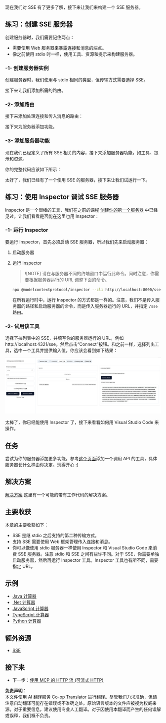 <!--
CO_OP_TRANSLATOR_METADATA:
{
  "original_hash": "64645691bf0985f1760b948123edf269",
  "translation_date": "2025-06-13T10:43:03+00:00",
  "source_file": "03-GettingStarted/05-sse-server/README.md",
  "language_code": "zh"
}
-->
现在我们对 SSE 有了更多了解，接下来让我们来构建一个 SSE 服务器。

## 练习：创建 SSE 服务器

创建服务器时，我们需要记住两点：

- 需要使用 Web 服务器来暴露连接和消息的端点。
- 像之前使用 stdio 时一样，使用工具、资源和提示来构建服务器。

### -1- 创建服务器实例

创建服务器时，我们使用与 stdio 相同的类型，但传输方式需要选择 SSE。

接下来让我们添加所需的路由。

### -2- 添加路由

接下来添加处理连接和传入消息的路由：

接下来为服务器添加功能。

### -3- 添加服务器功能

现在我们已经定义了所有 SSE 相关的内容，接下来添加服务器功能，如工具、提示和资源。

你的完整代码应该如下所示：

太好了，我们已经有了一个使用 SSE 的服务器，接下来让我们试运行一下。

## 练习：使用 Inspector 调试 SSE 服务器

Inspector 是一个很棒的工具，我们在之前的课程 [创建你的第一个服务器](/03-GettingStarted/01-first-server/README.md) 中已经见过。让我们看看是否能在这里也用 Inspector：

### -1- 运行 Inspector

要运行 Inspector，首先必须启动 SSE 服务器，所以我们先来启动服务器：

1. 启动服务器

1. 运行 Inspector

    > ![NOTE]
    > 请在与服务器不同的终端窗口中运行此命令。同时注意，你需要根据服务器运行的 URL 调整下面的命令。

    ```sh
    npx @modelcontextprotocol/inspector --cli http://localhost:8000/sse --method tools/list
    ```

    在所有运行时中，运行 Inspector 的方式都是一样的。注意，我们不是传入服务器的路径和启动服务器的命令，而是传入服务器运行的 URL，并指定 `/sse` 路由。

### -2- 试用该工具

选择下拉列表中的 SSE，并填写你的服务器运行的 URL，例如 http://localhost:4321/sse。然后点击“Connect”按钮。和之前一样，选择列出工具，选中一个工具并提供输入值。你应该会看到如下结果：

![SSE Server running in inspector](../../../../translated_images/sse-inspector.d86628cc597b8fae807a31d3d6837842f5f9ee1bcc6101013fa0c709c96029ad.zh.png)

太棒了，你已经能使用 Inspector 了，接下来看看如何用 Visual Studio Code 来操作。

## 任务

尝试为你的服务器添加更多功能。参考[这个页面](https://api.chucknorris.io/)添加一个调用 API 的工具，具体服务器长什么样由你决定。玩得开心 :)

## 解决方案

[解决方案](./solution/README.md) 这里有一个可能的带有工作代码的解决方案。

## 主要收获

本章的主要收获如下：

- SSE 是继 stdio 之后支持的第二种传输方式。
- 支持 SSE 需要使用 Web 框架管理传入连接和消息。
- 你可以像使用 stdio 服务器一样使用 Inspector 和 Visual Studio Code 来消费 SSE 服务器。注意 stdio 和 SSE 之间有些许不同。对于 SSE，你需要单独启动服务器，然后再运行 Inspector 工具。Inspector 工具也有所不同，需要指定 URL。

## 示例

- [Java 计算器](../samples/java/calculator/README.md)
- [.Net 计算器](../../../../03-GettingStarted/samples/csharp)
- [JavaScript 计算器](../samples/javascript/README.md)
- [TypeScript 计算器](../samples/typescript/README.md)
- [Python 计算器](../../../../03-GettingStarted/samples/python)

## 额外资源

- [SSE](https://developer.mozilla.org/en-US/docs/Web/API/Server-sent_events)

## 接下来

- 下一步：[使用 MCP 的 HTTP 流 (可流式 HTTP)](/03-GettingStarted/06-http-streaming/README.md)

**免责声明**：  
本文件使用 AI 翻译服务 [Co-op Translator](https://github.com/Azure/co-op-translator) 进行翻译。尽管我们力求准确，但请注意自动翻译可能存在错误或不准确之处。原始语言版本的文件应被视为权威来源。对于重要信息，建议使用专业人工翻译。对于因使用本翻译而产生的任何误解或误释，我们概不负责。
